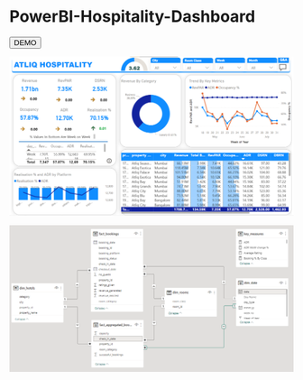 # PowerBI-Hospitality-Dashboard


<a href="https://youtu.be/NzOIsGnfll4"><button data-md-button>DEMO</button></a>


![HospitalityDashboard](HospitalityDashboard.png)

![Model](PowerBI-Hospitality-DataModel.png)
